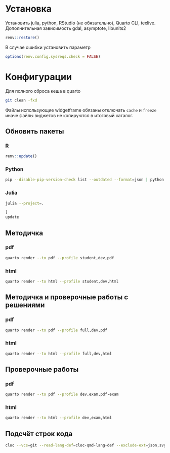 # Установка

Установить julia, python, RStudio (не обязательно), Quarto CLI, texlive. Дополнительная зависимость gdal, asymptote, libunits2

``` r
renv::restore()
```

В случае ошибки установить параметр

``` r
options(renv.config.sysreqs.check = FALSE)
```

# Конфигурации

Для полного сброса кеша в quarto

``` bash
git clean -fxd
```

Файлы использующие widgetframe обязаны отключать `cache` и `freeze` иначе файлы виджетов не копируются в итоговый каталог.

## Обновить пакеты

### R

``` r
renv::update()
```

### Python

``` bash
pip --disable-pip-version-check list --outdated --format=json | python -c "import json, sys; print('\n'.join([x['name'] for x in json.load(sys.stdin)]))" | xargs -n1 pip install -U
```

### Julia

``` bash
julia --project=.
```

``` julia
]
update
```

## Методичка

### pdf

``` bash
quarto render --to pdf --profile student,dev,pdf
```

### html

``` bash
quarto render --to html --profile student,dev,html
```

## Методичка и проверочные работы с решениями

### pdf

``` bash
quarto render --to pdf --profile full,dev,pdf
```

### html

``` bash
quarto render --to html --profile full,dev,html
```

## Проверочные работы

### pdf

``` bash
quarto render --to pdf --profile dev,exam,pdf-exam
```

### html

``` bash
quarto render --to html --profile dev,exam,html
```

## Подсчёт строк кода

``` bash
cloc --vcs=git --read-lang-def=cloc-qmd-lang-def --exclude-ext=json,svg --exclude-dir=renv
```
